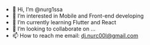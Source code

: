 - 👋 Hi, I’m @nurg1ssa
- 👀 I’m interested in Mobile and Front-end developing
- 🌱 I’m currently learning Flutter and React
- 💞️ I’m looking to collaborate on ...
- 📫 How to reach me email: dj.nurc00l@gmail.com

<!---
nurg1ssa/nurg1ssa is a ✨ special ✨ repository because its `README.md` (this file) appears on your GitHub profile.
You can click the Preview link to take a look at your changes.
--->
